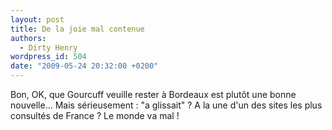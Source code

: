 ```yaml
---
layout: post
title: De la joie mal contenue
authors:
  - Dirty Henry
wordpress_id: 504
date: "2009-05-24 20:32:00 +0200"
---
```


Bon, OK, que Gourcuff veuille rester à Bordeaux est plutôt une bonne nouvelle…
Mais sérieusement : "a glissait" ? A la une d'un des sites les plus consultés de
France ? Le monde va mal !
